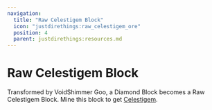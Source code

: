 ```yaml
---
navigation:
  title: "Raw Celestigem Block"
  icon: "justdirethings:raw_celestigem_ore"
  position: 4
  parent: justdirethings:resources.md
---
```


# Raw Celestigem Block

Transformed by VoidShimmer Goo, a Diamond Block becomes a Raw Celestigem Block. Mine this block to get [Celestigem](./res_celestigem.md).

